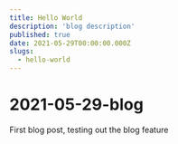```yaml
---
title: Hello World
description: 'blog description'
published: true
date: 2021-05-29T00:00:00.000Z
slugs:
  - hello-world
---
```


# 2021-05-29-blog

First blog post, testing out the blog feature

